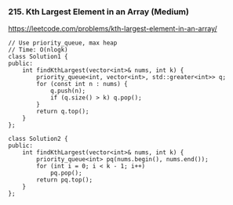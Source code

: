 ### 215. Kth Largest Element in an Array (Medium)

https://leetcode.com/problems/kth-largest-element-in-an-array/

```
// Use priority_queue, max heap
// Time: O(nlogk)
class Solution1 {
public:
    int findKthLargest(vector<int>& nums, int k) {
        priority_queue<int, vector<int>, std::greater<int>> q;
        for (const int n : nums) {
            q.push(n);
            if (q.size() > k) q.pop();
        }
        return q.top();
    }
};

class Solution2 {
public:
    int findKthLargest(vector<int>& nums, int k) {
        priority_queue<int> pq(nums.begin(), nums.end());
        for (int i = 0; i < k - 1; i++)
            pq.pop(); 
        return pq.top();
    }
};
```
